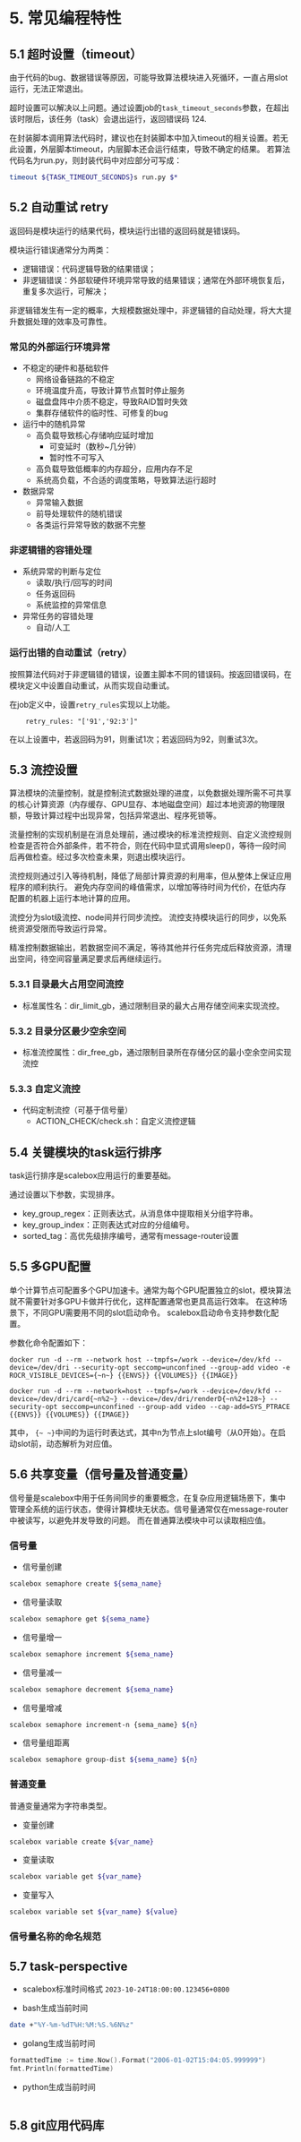# 5. 常见编程特性

## 5.1 超时设置（timeout）

由于代码的bug、数据错误等原因，可能导致算法模块进入死循环，一直占用slot运行，无法正常退出。

超时设置可以解决以上问题。通过设置job的```task_timeout_seconds```参数，在超出该时限后，该任务（task）会退出运行，返回错误码 124.

在封装脚本调用算法代码时，建议也在封装脚本中加入timeout的相关设置。若无此设置，外层脚本timeout，内层脚本还会运行结束，导致不确定的结果。
若算法代码名为run.py，则封装代码中对应部分可写成：
```sh
timeout ${TASK_TIMEOUT_SECONDS}s run.py $*
```

## 5.2 自动重试 retry

返回码是模块运行的结果代码，模块运行出错的返回码就是错误码。

模块运行错误通常分为两类：
- 逻辑错误：代码逻辑导致的结果错误；
- 非逻辑错误：外部软硬件环境异常导致的结果错误；通常在外部环境恢复后，重复多次运行，可解决；

非逻辑错发生有一定的概率，大规模数据处理中，非逻辑错的自动处理，将大大提升数据处理的效率及可靠性。

### 常见的外部运行环境异常
- 不稳定的硬件和基础软件
  - 网络设备链路的不稳定
  - 环境温度升高，导致计算节点暂时停止服务
  - 磁盘盘阵中介质不稳定，导致RAID暂时失效
  - 集群存储软件的临时性、可修复的bug
- 运行中的随机异常
  - 高负载导致核心存储响应延时增加
    - 可变延时（数秒~几分钟）
    - 暂时性不可写入
  - 高负载导致低概率的内存超分，应用内存不足
  - 系统高负载，不合适的调度策略，导致算法运行超时
- 数据异常
  - 异常输入数据
  - 前导处理软件的随机错误
  - 各类运行异常导致的数据不完整

### 非逻辑错的容错处理
- 系统异常的判断与定位
  - 读取/执行/回写的时间
  - 任务返回码
  - 系统监控的异常信息
- 异常任务的容错处理
  - 自动/人工

### 运行出错的自动重试（retry）

按照算法代码对于非逻辑错的错误，设置主脚本不同的错误码。按返回错误码，在模块定义中设置自动重试，从而实现自动重试。

在job定义中，设置```retry_rules```实现以上功能。

```
    retry_rules: "['91','92:3']"
```
在以上设置中，若返回码为91，则重试1次；若返回码为92，则重试3次。

## 5.3 流控设置

算法模块的流量控制，就是控制流式数据处理的进度，以免数据处理所需不可共享的核心计算资源（内存缓存、GPU显存、本地磁盘空间）超过本地资源的物理限额，导致计算过程中出现异常，包括异常退出、程序死锁等。

流量控制的实现机制是在消息处理前，通过模块的标准流控规则、自定义流控规则检查是否符合外部条件，若不符合，则在代码中显式调用sleep()，等待一段时间后再做检查。经过多次检查未果，则退出模块运行。

流控规则通过引入等待机制，降低了局部计算资源的利用率，但从整体上保证应用程序的顺利执行。
避免内存空间的峰值需求，以增加等待时间为代价，在低内存配置的机器上运行本地计算的应用。

流控分为slot级流控、node间并行同步流控。
流控支持模块运行的同步，以免系统资源受限而导致运行异常。

精准控制数据输出，若数据空间不满足，等待其他并行任务完成后释放资源，清理出空间，待空间容量满足要求后再继续运行。

### 5.3.1 目录最大占用空间流控

- 标准属性名：dir_limit_gb，通过限制目录的最大占用存储空间来实现流控。

### 5.3.2 目录分区最少空余空间

- 标准流控属性：dir_free_gb，通过限制目录所在存储分区的最小空余空间实现流控

### 5.3.3 自定义流控

- 代码定制流控（可基于信号量）
  - ACTION_CHECK/check.sh：自定义流控逻辑


## 5.4 关键模块的task运行排序

task运行排序是scalebox应用运行的重要基础。

通过设置以下参数，实现排序。

- key_group_regex：正则表达式，从消息体中提取相关分组字符串。
- key_group_index：正则表达式对应的分组编号。
- sorted_tag：高优先级排序编号，通常有message-router设置


## 5.5 多GPU配置

单个计算节点可配置多个GPU加速卡。通常为每个GPU配置独立的slot，模块算法就不需要针对多GPU卡做并行优化，这样配置通常也更具高运行效率。
在这种场景下，不同GPU需要用不同的slot启动命令。
scalebox启动命令支持参数化配置。

参数化命令配置如下：

```
docker run -d --rm --network host --tmpfs=/work --device=/dev/kfd --device=/dev/dri --security-opt seccomp=unconfined --group-add video -e ROCR_VISIBLE_DEVICES={~n~} {{ENVS}} {{VOLUMES}} {{IMAGE}}

docker run -d --rm --network=host --tmpfs=/work --device=/dev/kfd --device=/dev/dri/card{~n%2~} --device=/dev/dri/renderD{~n%2+128~} --security-opt seccomp=unconfined --group-add video --cap-add=SYS_PTRACE {{ENVS}} {{VOLUMES}} {{IMAGE}}
```

其中， ```{~ ~}```中间的为运行时表达式，其中n为节点上slot编号（从0开始）。在启动slot前，动态解析为对应值。

## 5.6 共享变量（信号量及普通变量）

信号量是scalebox中用于任务间同步的重要概念，在复杂应用逻辑场景下，集中管理全系统的运行状态，使得计算模块无状态。信号量通常仅在message-router中被读写，以避免并发导致的问题。	而在普通算法模块中可以读取相应值。

### 信号量

- 信号量创建
```sh
scalebox semaphore create ${sema_name}
```
- 信号量读取
```sh
scalebox semaphore get ${sema_name}
```

- 信号量增一

```sh
scalebox semaphore increment ${sema_name}
```

- 信号量减一
```sh
scalebox semaphore decrement ${sema_name}
```

- 信号量增减
```sh
scalebox semaphore increment-n {sema_name} ${n}
```

- 信号量组距离
```sh
scalebox semaphore group-dist ${sema_name} ${n}
```


### 普通变量

普通变量通常为字符串类型。

- 变量创建
```sh
scalebox variable create ${var_name}
```
- 变量读取
```sh
scalebox variable get ${var_name}
```
- 变量写入
```sh
scalebox variable set ${var_name} ${value}
```


### 信号量名称的命名规范



## 5.7 task-perspective

- scalebox标准时间格式
```2023-10-24T18:00:00.123456+0800```

- bash生成当前时间 
```sh
date +"%Y-%m-%dT%H:%M:%S.%6N%z"
```

- golang生成当前时间 
```go
formattedTime := time.Now().Format("2006-01-02T15:04:05.999999")
fmt.Println(formattedTime)
```

- python生成当前时间 
```python

```


## 5.8 git应用代码库
